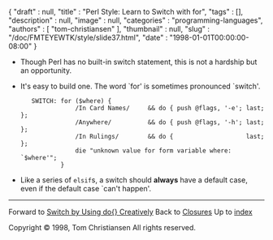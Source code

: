 {
   "draft" : null,
   "title" : "Perl Style: Learn to Switch with for",
   "tags" : [],
   "description" : null,
   "image" : null,
   "categories" : "programming-languages",
   "authors" : [
      "tom-christiansen"
   ],
   "thumbnail" : null,
   "slug" : "/doc/FMTEYEWTK/style/slide37.html",
   "date" : "1998-01-01T00:00:00-08:00"
}


-   Though Perl has no built-in switch statement, this is not a hardship but an opportunity.
-   It's easy to build one. The word \`for' is sometimes pronounced \`switch'.

           SWITCH: for ($where) {
                       /In Card Names/     && do { push @flags, '-e'; last; };
                       /Anywhere/          && do { push @flags, '-h'; last; };
                       /In Rulings/        && do {                    last; };
                       die "unknown value for form variable where: `$where'";
                   }

-   Like a series of `elsif`s, a switch should **always** have a default case, even if the default case \`can't happen'.

------------------------------------------------------------------------

Forward to [Switch by Using do{} Creatively](/doc/FMTEYEWTK/style/slide38.html)
Back to [Closures](/doc/FMTEYEWTK/style/slide36.html)
Up to [index](/doc/FMTEYEWTK/style/slide-index.html)

Copyright © 1998, Tom Christiansen
All rights reserved.

